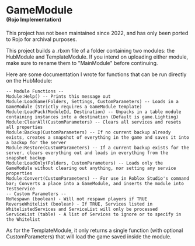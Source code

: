 <h1 style="margin-bottom: 0px">GameModule</h1><h4 style="margin-top: 0px; margin-bottom: 20px">(Rojo Implementation)</h2>
This project has not been maintained since 2022, and has only been ported to Rojo for archival purposes.

This project builds a .rbxm file of a folder containing two modules: the HubModule and TemplateModule. If you intend on uploading either module, make sure to rename them to "MainModule" before continuing.

Here are some documentation I wrote for functions that can be run directly on the HubModule:
```
-- Module Functions --
Module:Help() -- Prints this message out
Module:LoadGame(Folders, Settings, CustomParameters) -- Loads in a GameModule (Strictly requires a GameModule template)
Module:LoadPack(ModuleId, Destination) -- Unpacks in a table module containing instances into a destination (Default is game.Lighting)
Module:ClearAll(CustomParameters) -- Clears all services and resets all properties
Module:Backup(CustomParameters) -- If no current backup already exists, creates a snapshot of everything in the game and saves it into a backup for the server
Module:Restore(CustomParameters) -- If a current backup exists for the server, clears everything out and loads in everything from the snapshot backup
Module:LoadOnly(Folders, CustomParameters) -- Loads only the GameModule without clearing out anything, nor setting any service properties
Module:Convert(CustomParameters) -- For use in Roblox Studio's command bar; Converts a place into a GameModule, and inserts the module into TestService
-- Custom Parameters --
NoRespawn (boolean) - Will not respawn players if TRUE
ReverseWhitelist (boolean) - If TRUE, Services listed in WhitelistedServices and ServiceList will only be processed
ServiceList (table) - A list of Services to ignore or to specify in the Whitelist
```
As for the TemplateModule, it only returns a single function (with optional CustomParameters) that will load the game saved inside the module.